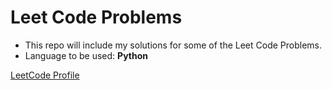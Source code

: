 # Leet Code Problems 
- This repo will include my solutions for some of the Leet Code Problems.
- Language to be used: **Python** 

[LeetCode Profile](https://leetcode.com/JuJu2181/)